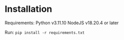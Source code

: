 # Installation
Requirements:
Python v3.11.10
NodeJS v18.20.4 or later

Run:
`pip install -r requirements.txt`